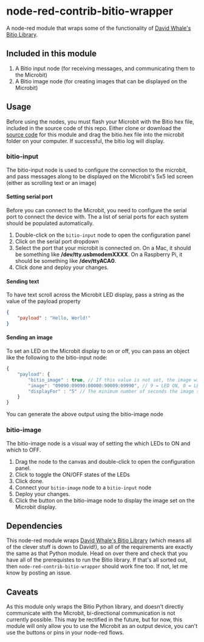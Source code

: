 # node-red-contrib-bitio-wrapper

A node-red module that wraps some of the functionality of [David Whale's Bitio Library](https://github.com/whaleygeek/bitio/).

## Included in this module

1. A Bitio input node (for receiving messages, and communicating them to the Microbit)
2. A Bitio image node (for creating images that can be displayed on the Microbit)

## Usage

Before using the nodes, you must flash your Microbit with the Bitio hex file, included in the source code of this repo. Either clone or download the [source code](https://github.com/seanmtracey/node-red-bitio-wrapper) for this module and drag the bitio.hex file into the microbit folder on your computer. If successful, the bitio log will display.

### bitio-input

The bitio-input node is used to configure the connection to the microbit, and pass messages along to be displayed on the Microbit's 5x5 led screen (either as scrolling text or an image)

#### Setting serial port

Before you can connect to the Microbit, you need to configure the serial port to connect the device with. The a list of serial ports for each system should be populated automatically. 

1. Double-click on the `bitio-input` node to open the configuration panel
2. Click on the serial port dropdown
3. Select the port that your microbit is connected on. On a Mac, it should be something like **/dev/tty.usbmodemXXXX**. On a Raspberry Pi, it should be something like **/dev/ttyACA0**.
4. Click done and deploy your changes.

#### Sending text
To have text scroll across the Microbit LED display, pass a string as the value of the payload property

```JSON
{
    "payload" : "Hello, World!"
}
```

#### Sending an image

To set an LED on the Microbit display to on or off, you can pass an object like the following to the bitio-input node:

```JavaScript
{
    "payload": { 
        "bitio_image" : true, // If this value is not set, the image will not be displayed
        "image": "09090:09090:00000:90009:09990", // 9 = LED ON, 0 = LED OFF
        "displayFor" : "5" // The minimum number of seconds the image should display for. Some systems will allow the image to display for longer
    } 
}

```
You can generate the above output using the bitio-image node

### bitio-image

The bitio-image node is a visual way of setting the which LEDs to ON and which to OFF. 

1. Drag the node to the canvas and double-click to open the configuration panel. 
2. Click to toggle the ON/OFF states of the LEDs
3. Click done.
4. Connect your `bitio-image` node to a `bitio-input` node
5. Deploy your changes.
6. Click the button on the bitio-image node to display the image set on the Microbit display.

## Dependencies

This node-red module wraps [David Whale's Bitio Library](https://github.com/whaleygeek/bitio/) (which means all of the clever stuff is down to David!), so all of the requirements are exactly the same as that Python module. Head on over there and check that you have all of the prerequistes to run the Bitio library. If that's all sorted out, then `node-red-contrib-bitio-wrapper` should work fine too. If not, let me know by posting an issue.

## Caveats

As this module only wraps the Bitio Python library, and doesn't directly communicate with the Microbit, bi-directional communication is not currently possible. This may be rectified in the future, but for now, this module will only allow you to use the Microbit as an output device, you can't use the buttons or pins in your node-red flows.